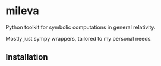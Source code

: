 # mileva

Python toolkit for symbolic computations in general relativity.

Mostly just sympy wrappers, tailored to my personal needs.


## Installation

